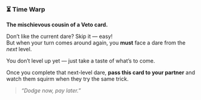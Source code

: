 ### ⏳ Time Warp  
**The mischievous cousin of a Veto card.**

Don’t like the current dare? Skip it — easy!  
But when your turn comes around again, you **must** face a dare from the *next* level.

You don’t level up yet — just take a taste of what’s to come.

Once you complete that next-level dare, **pass this card to your partner** and watch them squirm when they try the same trick.

> *“Dodge now, pay later.”*
